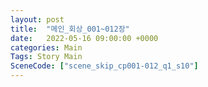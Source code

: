 ```yaml
---
layout: post
title:  "메인_회상_001~012장"
date:   2022-05-16 09:00:00 +0000
categories: Main
Tags: Story Main
SceneCode: ["scene_skip_cp001-012_q1_s10"]
---
```


